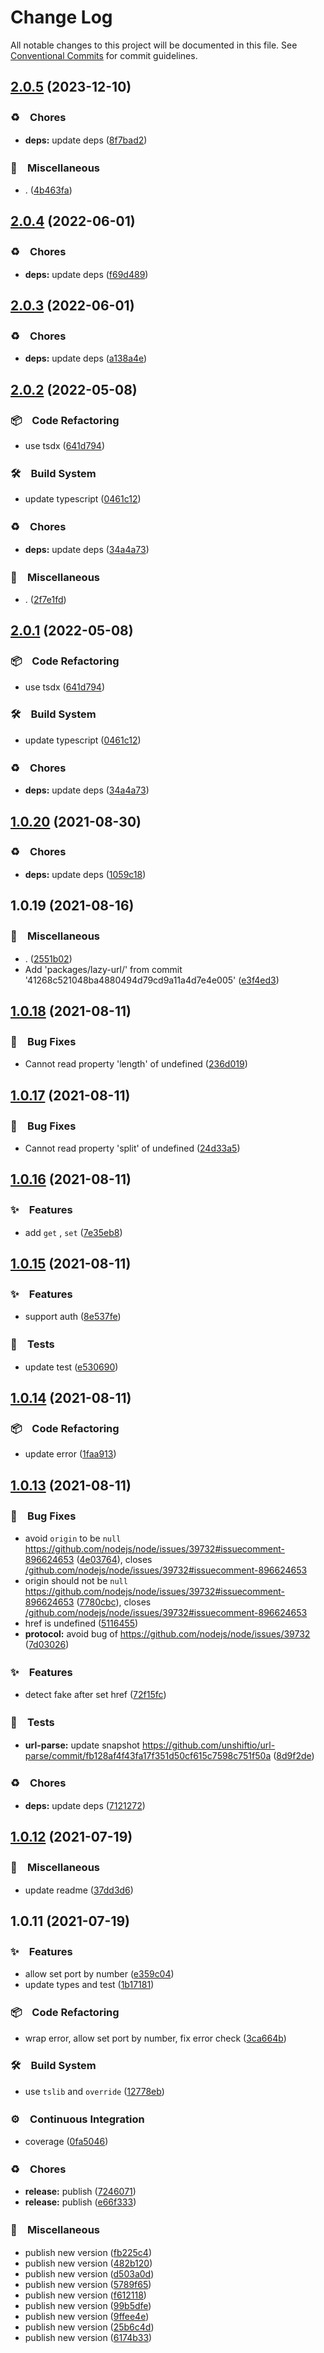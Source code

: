 # Change Log

All notable changes to this project will be documented in this file.
See [Conventional Commits](https://conventionalcommits.org) for commit guidelines.

## [2.0.5](https://github.com/bluelovers/ws-http/compare/lazy-url@2.0.4...lazy-url@2.0.5) (2023-12-10)



### ♻️　Chores

* **deps:** update deps ([8f7bad2](https://github.com/bluelovers/ws-http/commit/8f7bad245db13b3e25401cbd5f75313973fa4700))


### 🔖　Miscellaneous

* . ([4b463fa](https://github.com/bluelovers/ws-http/commit/4b463fad270900f933b327ef06f40707e8597da5))



## [2.0.4](https://github.com/bluelovers/ws-http/compare/lazy-url@2.0.3...lazy-url@2.0.4) (2022-06-01)


### ♻️　Chores

* **deps:** update deps ([f69d489](https://github.com/bluelovers/ws-http/commit/f69d489dfeed50e9ae58328dd10ad6ff410f7517))





## [2.0.3](https://github.com/bluelovers/ws-http/compare/lazy-url@2.0.2...lazy-url@2.0.3) (2022-06-01)


### ♻️　Chores

* **deps:** update deps ([a138a4e](https://github.com/bluelovers/ws-http/commit/a138a4e1eee038076a2c21ef175d86842abaafd8))





## [2.0.2](https://github.com/bluelovers/ws-http/compare/lazy-url@1.0.20...lazy-url@2.0.2) (2022-05-08)


### 📦　Code Refactoring

* use tsdx ([641d794](https://github.com/bluelovers/ws-http/commit/641d79460371bf09c5c1e77790237896a228c85a))


### 🛠　Build System

* update typescript ([0461c12](https://github.com/bluelovers/ws-http/commit/0461c12b6d300ab5f4a8bc5c27ef4e6aba516433))


### ♻️　Chores

* **deps:** update deps ([34a4a73](https://github.com/bluelovers/ws-http/commit/34a4a73455fcde24f299dff1d321020d6d4e8064))


### 🔖　Miscellaneous

* . ([2f7e1fd](https://github.com/bluelovers/ws-http/commit/2f7e1fd28e1568e987b6d2594a6627c6b71ca104))





## [2.0.1](https://github.com/bluelovers/ws-http/compare/lazy-url@1.0.20...lazy-url@2.0.1) (2022-05-08)


### 📦　Code Refactoring

* use tsdx ([641d794](https://github.com/bluelovers/ws-http/commit/641d79460371bf09c5c1e77790237896a228c85a))


### 🛠　Build System

* update typescript ([0461c12](https://github.com/bluelovers/ws-http/commit/0461c12b6d300ab5f4a8bc5c27ef4e6aba516433))


### ♻️　Chores

* **deps:** update deps ([34a4a73](https://github.com/bluelovers/ws-http/commit/34a4a73455fcde24f299dff1d321020d6d4e8064))





## [1.0.20](https://github.com/bluelovers/ws-http/compare/lazy-url@1.0.19...lazy-url@1.0.20) (2021-08-30)


### ♻️　Chores

* **deps:** update deps ([1059c18](https://github.com/bluelovers/ws-http/commit/1059c182fec67f5cd0d13c12143f52d88c18225a))





## 1.0.19 (2021-08-16)


### 🔖　Miscellaneous

* . ([2551b02](https://github.com/bluelovers/ws-http/commit/2551b0240b15a24c0853d17221a16077934c9ff1))
* Add 'packages/lazy-url/' from commit '41268c521048ba4880494d79cd9a11a4d7e4e005' ([e3f4ed3](https://github.com/bluelovers/ws-http/commit/e3f4ed3c434ae1e007d19b75e2b4058cbbca3d64))





## [1.0.18](https://github.com/bluelovers/lazy-url/compare/lazy-url@1.0.17...lazy-url@1.0.18) (2021-08-11)


### 🐛　Bug Fixes

* Cannot read property 'length' of undefined ([236d019](https://github.com/bluelovers/lazy-url/commit/236d019c102a1a4173eed566f79b82a38e2891c2))





## [1.0.17](https://github.com/bluelovers/lazy-url/compare/lazy-url@1.0.16...lazy-url@1.0.17) (2021-08-11)


### 🐛　Bug Fixes

* Cannot read property 'split' of undefined ([24d33a5](https://github.com/bluelovers/lazy-url/commit/24d33a553f8784772aac3f5d35715aba23518978))





## [1.0.16](https://github.com/bluelovers/lazy-url/compare/lazy-url@1.0.15...lazy-url@1.0.16) (2021-08-11)


### ✨　Features

* add `get` , `set` ([7e35eb8](https://github.com/bluelovers/lazy-url/commit/7e35eb804b120bd62eec235df76a9a1bbe802b71))





## [1.0.15](https://github.com/bluelovers/lazy-url/compare/lazy-url@1.0.14...lazy-url@1.0.15) (2021-08-11)


### ✨　Features

* support auth ([8e537fe](https://github.com/bluelovers/lazy-url/commit/8e537fe258660844f5b22d2abd5306ef91feb0ea))


### 🚨　Tests

* update test ([e530690](https://github.com/bluelovers/lazy-url/commit/e53069062dfde7e9b34fc2326370c36887e336e5))





## [1.0.14](https://github.com/bluelovers/lazy-url/compare/lazy-url@1.0.13...lazy-url@1.0.14) (2021-08-11)


### 📦　Code Refactoring

* update error ([1faa913](https://github.com/bluelovers/lazy-url/commit/1faa91392e2fc910990f89f65030b87d9ee2fce1))





## [1.0.13](https://github.com/bluelovers/lazy-url/compare/lazy-url@1.0.12...lazy-url@1.0.13) (2021-08-11)


### 🐛　Bug Fixes

* avoid `origin` to be `null` https://github.com/nodejs/node/issues/39732#issuecomment-896624653 ([4e03764](https://github.com/bluelovers/lazy-url/commit/4e03764c00aa5535685694e7a1f0ff84c9f2023f)), closes [/github.com/nodejs/node/issues/39732#issuecomment-896624653](https://github.com//github.com/nodejs/node/issues/39732/issues/issuecomment-896624653)
* origin should not be `null` https://github.com/nodejs/node/issues/39732#issuecomment-896624653 ([7780cbc](https://github.com/bluelovers/lazy-url/commit/7780cbc06691ec7242846c38d399cc96c3d1ef2a)), closes [/github.com/nodejs/node/issues/39732#issuecomment-896624653](https://github.com//github.com/nodejs/node/issues/39732/issues/issuecomment-896624653)
* href is undefined ([5116455](https://github.com/bluelovers/lazy-url/commit/511645592f06a693f2c22c3ef8c91c3a92421a20))
* **protocol:** avoid bug of https://github.com/nodejs/node/issues/39732 ([7d03026](https://github.com/bluelovers/lazy-url/commit/7d03026e1cab6a052a09b2dccfcbd2fde8ce0001))


### ✨　Features

* detect fake after set href ([72f15fc](https://github.com/bluelovers/lazy-url/commit/72f15fc191cb8e45924d00439ecfc719a71e7c46))


### 🚨　Tests

* **url-parse:** update snapshot https://github.com/unshiftio/url-parse/commit/fb128af4f43fa17f351d50cf615c7598c751f50a ([8d9f2de](https://github.com/bluelovers/lazy-url/commit/8d9f2dedc2cd4fdc5ea56de2d6c9bf75fbd86d5c))


### ♻️　Chores

* **deps:** update deps ([7121272](https://github.com/bluelovers/lazy-url/commit/7121272f8d583583863a843926b0fedea17061d2))





## [1.0.12](https://github.com/bluelovers/lazy-url/compare/lazy-url@1.0.11...lazy-url@1.0.12) (2021-07-19)


### 🔖　Miscellaneous

* update readme ([37dd3d6](https://github.com/bluelovers/lazy-url/commit/37dd3d6666d08cd73caea346cb29168500ebe697))





## 1.0.11 (2021-07-19)


### ✨　Features

* allow set port by number ([e359c04](https://github.com/bluelovers/lazy-url/commit/e359c0445bc41b1411075d45238d54d91f56dc0d))
* update types and test ([1b17181](https://github.com/bluelovers/lazy-url/commit/1b17181f1bdadf510d264be62d2a971eda5c154e))


### 📦　Code Refactoring

* wrap error, allow set port by number, fix error check ([3ca664b](https://github.com/bluelovers/lazy-url/commit/3ca664b83aa59ffb924d0bd05edc81bb529c7bf4))


### 🛠　Build System

* use `tslib` and `override` ([12778eb](https://github.com/bluelovers/lazy-url/commit/12778ebc485801e5c45c87f4cccf12ad33b56a7a))


### ⚙️　Continuous Integration

* coverage ([0fa5046](https://github.com/bluelovers/lazy-url/commit/0fa50463f4c274d4d7791b6fc1ce59eb45ecba42))


### ♻️　Chores

* **release:** publish ([7246071](https://github.com/bluelovers/lazy-url/commit/7246071743d7540aa4f29209f40072e728c11480))
* **release:** publish ([e66f333](https://github.com/bluelovers/lazy-url/commit/e66f3331417e4a77ee6e18d4677b95684637a50b))


### 🔖　Miscellaneous

* publish new version ([fb225c4](https://github.com/bluelovers/lazy-url/commit/fb225c4b5a70f5c2cfb17941b575e3f3e5a068c3))
* publish new version ([482b120](https://github.com/bluelovers/lazy-url/commit/482b1208c29d95ac6d5fd4654804919999e1f056))
* publish new version ([d503a0d](https://github.com/bluelovers/lazy-url/commit/d503a0d666af25889c41c61d089b8d031f42bc97))
* publish new version ([5789f65](https://github.com/bluelovers/lazy-url/commit/5789f65dbd732d0ab4bd6428d61a3583708e6c5a))
* publish new version ([f612118](https://github.com/bluelovers/lazy-url/commit/f612118fc0c8416f1f1bae8d0221c3bb4d2b6fa4))
* publish new version ([99b5dfe](https://github.com/bluelovers/lazy-url/commit/99b5dfe70b8c02ded7099f2067651538475b87eb))
* publish new version ([9ffee4e](https://github.com/bluelovers/lazy-url/commit/9ffee4e03fce907cef9e78f8b9320220979e9d85))
* publish new version ([25b6c4d](https://github.com/bluelovers/lazy-url/commit/25b6c4d7c3b499a2dd57b18385c73bb963c98b0a))
* publish new version ([6174b33](https://github.com/bluelovers/lazy-url/commit/6174b33ff0f0c3f9d6257a9e1543331e2aa27dc2))
